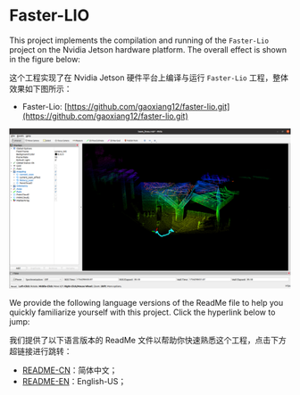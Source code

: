 # Faster-LIO

This project implements the compilation and running of the `Faster-Lio` project on the Nvidia Jetson hardware platform. The overall effect is shown in the figure below:

这个工程实现了在 Nvidia Jetson 硬件平台上编译与运行 `Faster-Lio` 工程，整体效果如下图所示：

* Faster-Lio: [https://github.com/gaoxiang12/faster-lio.git](https://github.com/gaoxiang12/faster-lio.git)

![image](./resources/mapping.png)

We provide the following language versions of the ReadMe file to help you quickly familiarize yourself with this project. Click the hyperlink below to jump:

我们提供了以下语言版本的 ReadMe 文件以帮助你快速熟悉这个工程，点击下方超链接进行跳转：

* [README-CN](./resources//ReadMe-CN.md)：简体中文；
* [README-EN](./resources//ReadMe-EN.md)：English-US；
